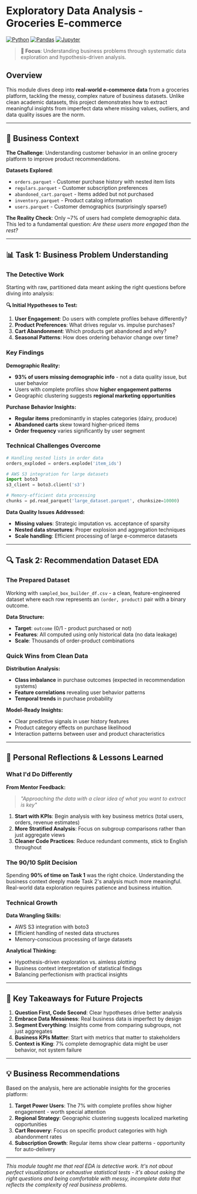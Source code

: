 # Exploratory Data Analysis - Groceries E-commerce

[![Python](https://img.shields.io/badge/Python-3.11+-blue.svg)](https://www.python.org/downloads/)
[![Pandas](https://img.shields.io/badge/Pandas-2.0+-green.svg)](https://pandas.pydata.org/)
[![Jupyter](https://img.shields.io/badge/Jupyter-Notebook-orange.svg)](https://jupyter.org/)

> **🎯 Focus**: Understanding business problems through systematic data exploration and hypothesis-driven analysis.

## Overview

This module dives deep into **real-world e-commerce data** from a groceries platform, tackling the messy, complex nature of business datasets. Unlike clean academic datasets, this project demonstrates how to extract meaningful insights from imperfect data where missing values, outliers, and data quality issues are the norm.

---

## 🎯 Business Context

**The Challenge**: Understanding customer behavior in an online grocery platform to improve product recommendations.

**Datasets Explored**:
- `orders.parquet` - Customer purchase history with nested item lists
- `regulars.parquet` - Customer subscription preferences  
- `abandoned_cart.parquet` - Items added but not purchased
- `inventory.parquet` - Product catalog information
- `users.parquet` - Customer demographics (surprisingly sparse!)

**The Reality Check**: Only ~7% of users had complete demographic data. This led to a fundamental question: *Are these users more engaged than the rest?*

---

## 📊 Task 1: Business Problem Understanding

### The Detective Work

Starting with raw, partitioned data meant asking the right questions before diving into analysis:

**🔍 Initial Hypotheses to Test:**
1. **User Engagement**: Do users with complete profiles behave differently?
2. **Product Preferences**: What drives regular vs. impulse purchases?
3. **Cart Abandonment**: Which products get abandoned and why?
4. **Seasonal Patterns**: How does ordering behavior change over time?

### Key Findings

**Demographic Reality:**
- **93% of users missing demographic info** - not a data quality issue, but user behavior
- Users with complete profiles show **higher engagement patterns**
- Geographic clustering suggests **regional marketing opportunities**

**Purchase Behavior Insights:**
- **Regular items** predominantly in staples categories (dairy, produce)
- **Abandoned carts** skew toward higher-priced items
- **Order frequency** varies significantly by user segment

### Technical Challenges Overcome

```python
# Handling nested lists in order data
orders_exploded = orders.explode('item_ids')

# AWS S3 integration for large datasets
import boto3
s3_client = boto3.client('s3')

# Memory-efficient data processing
chunks = pd.read_parquet('large_dataset.parquet', chunksize=10000)
```

**Data Quality Issues Addressed:**
- **Missing values**: Strategic imputation vs. acceptance of sparsity
- **Nested data structures**: Proper explosion and aggregation techniques
- **Scale handling**: Efficient processing of large e-commerce datasets

---

## 🔍 Task 2: Recommendation Dataset EDA

### The Prepared Dataset

Working with `sampled_box_builder_df.csv` - a clean, feature-engineered dataset where each row represents an `(order, product)` pair with a binary outcome.

**Data Structure:**
- **Target**: `outcome` (0/1 - product purchased or not)
- **Features**: All computed using only historical data (no data leakage)
- **Scale**: Thousands of order-product combinations

### Quick Wins from Clean Data

**Distribution Analysis:**
- **Class imbalance** in purchase outcomes (expected in recommendation systems)
- **Feature correlations** revealing user behavior patterns
- **Temporal trends** in purchase probability

**Model-Ready Insights:**
- Clear predictive signals in user history features
- Product category effects on purchase likelihood
- Interaction patterns between user and product characteristics

---

## 🧠 Personal Reflections & Lessons Learned

### What I'd Do Differently

**From Mentor Feedback:**
> *"Approaching the data with a clear idea of what you want to extract is key"*

1. **Start with KPIs**: Begin analysis with key business metrics (total users, orders, revenue estimates)
2. **More Stratified Analysis**: Focus on subgroup comparisons rather than just aggregate views
3. **Cleaner Code Practices**: Reduce redundant comments, stick to English throughout

### The 90/10 Split Decision

Spending **90% of time on Task 1** was the right choice. Understanding the business context deeply made Task 2's analysis much more meaningful. Real-world data exploration requires patience and business intuition.

### Technical Growth

**Data Wrangling Skills:**
- AWS S3 integration with boto3
- Efficient handling of nested data structures
- Memory-conscious processing of large datasets

**Analytical Thinking:**
- Hypothesis-driven exploration vs. aimless plotting
- Business context interpretation of statistical findings
- Balancing perfectionism with practical insights

---

## 🚀 Key Takeaways for Future Projects

1. **Question First, Code Second**: Clear hypotheses drive better analysis
2. **Embrace Data Messiness**: Real business data is imperfect by design
3. **Segment Everything**: Insights come from comparing subgroups, not just aggregates
4. **Business KPIs Matter**: Start with metrics that matter to stakeholders
5. **Context is King**: 7% complete demographic data might be user behavior, not system failure

---


## 💡 Business Recommendations

Based on the analysis, here are actionable insights for the groceries platform:

1. **Target Power Users**: The 7% with complete profiles show higher engagement - worth special attention
2. **Regional Strategy**: Geographic clustering suggests localized marketing opportunities  
3. **Cart Recovery**: Focus on specific product categories with high abandonment rates
4. **Subscription Growth**: Regular items show clear patterns - opportunity for auto-delivery

---

*This module taught me that real EDA is detective work. It's not about perfect visualizations or exhaustive statistical tests - it's about asking the right questions and being comfortable with messy, incomplete data that reflects the complexity of real business problems.*